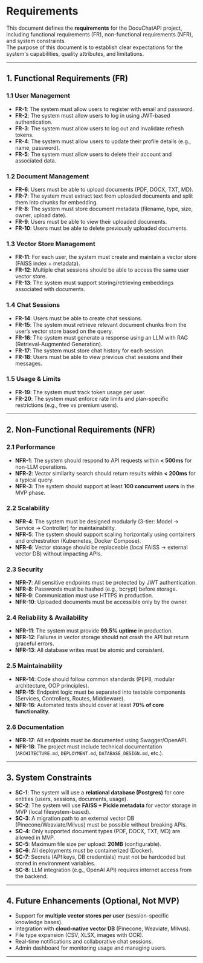 # Requirements

This document defines the **requirements** for the DocuChatAPI project, including functional requirements (FR), non-functional requirements (NFR), and system constraints.  
The purpose of this document is to establish clear expectations for the system's capabilities, quality attributes, and limitations.

---

## 1. Functional Requirements (FR)

### 1.1 User Management
- **FR-1**: The system must allow users to register with email and password.  
- **FR-2**: The system must allow users to log in using JWT-based authentication.  
- **FR-3**: The system must allow users to log out and invalidate refresh tokens.  
- **FR-4**: The system must allow users to update their profile details (e.g., name, password).  
- **FR-5**: The system must allow users to delete their account and associated data.  

### 1.2 Document Management
- **FR-6**: Users must be able to upload documents (PDF, DOCX, TXT, MD).  
- **FR-7**: The system must extract text from uploaded documents and split them into chunks for embedding.  
- **FR-8**: The system must store document metadata (filename, type, size, owner, upload date).  
- **FR-9**: Users must be able to view their uploaded documents.  
- **FR-10**: Users must be able to delete previously uploaded documents.  

### 1.3 Vector Store Management
- **FR-11**: For each user, the system must create and maintain a vector store (FAISS index + metadata).  
- **FR-12**: Multiple chat sessions should be able to access the same user vector store.  
- **FR-13**: The system must support storing/retrieving embeddings associated with documents.  

### 1.4 Chat Sessions
- **FR-14**: Users must be able to create chat sessions.  
- **FR-15**: The system must retrieve relevant document chunks from the user’s vector store based on the query.  
- **FR-16**: The system must generate a response using an LLM with RAG (Retrieval-Augmented Generation).  
- **FR-17**: The system must store chat history for each session.  
- **FR-18**: Users must be able to view previous chat sessions and their messages.  

### 1.5 Usage & Limits
- **FR-19**: The system must track token usage per user.  
- **FR-20**: The system must enforce rate limits and plan-specific restrictions (e.g., free vs premium users).  

---

## 2. Non-Functional Requirements (NFR)

### 2.1 Performance
- **NFR-1**: The system should respond to API requests within **< 500ms** for non-LLM operations.  
- **NFR-2**: Vector similarity search should return results within **< 200ms** for a typical query.  
- **NFR-3**: The system should support at least **100 concurrent users** in the MVP phase.  

### 2.2 Scalability
- **NFR-4**: The system must be designed modularly (3-tier: Model → Service → Controller) for maintainability.  
- **NFR-5**: The system should support scaling horizontally using containers and orchestration (Kubernetes, Docker Compose).  
- **NFR-6**: Vector storage should be replaceable (local FAISS → external vector DB) without impacting APIs.  

### 2.3 Security
- **NFR-7**: All sensitive endpoints must be protected by JWT authentication.  
- **NFR-8**: Passwords must be hashed (e.g., bcrypt) before storage.  
- **NFR-9**: Communication must use HTTPS in production.  
- **NFR-10**: Uploaded documents must be accessible only by the owner.  

### 2.4 Reliability & Availability
- **NFR-11**: The system must provide **99.5% uptime** in production.  
- **NFR-12**: Failures in vector storage should not crash the API but return graceful errors.  
- **NFR-13**: All database writes must be atomic and consistent.  

### 2.5 Maintainability
- **NFR-14**: Code should follow common standards (PEP8, modular architecture, OOP principles).  
- **NFR-15**: Endpoint logic must be separated into testable components (Services, Controllers, Routes, Middleware).  
- **NFR-16**: Automated tests should cover at least **70% of core functionality**.  

### 2.6 Documentation
- **NFR-17**: All endpoints must be documented using Swagger/OpenAPI.  
- **NFR-18**: The project must include technical documentation (`ARCHITECTURE.md`, `DEPLOYMENT.md`, `DATABASE_DESIGN.md`, etc.).  

---

## 3. System Constraints

- **SC-1**: The system will use a **relational database (Postgres)** for core entities (users, sessions, documents, usage).  
- **SC-2**: The system will use **FAISS + Pickle metadata** for vector storage in MVP (local filesystem-based).  
- **SC-3**: A migration path to an external vector DB (Pinecone/Weaviate/Milvus) must be possible without breaking APIs.  
- **SC-4**: Only supported document types (PDF, DOCX, TXT, MD) are allowed in MVP.  
- **SC-5**: Maximum file size per upload: **20MB** (configurable).  
- **SC-6**: All deployments must be containerized (Docker).  
- **SC-7**: Secrets (API keys, DB credentials) must not be hardcoded but stored in environment variables.  
- **SC-8**: LLM integration (e.g., OpenAI API) requires internet access from the backend.  

---

## 4. Future Enhancements (Optional, Not MVP)

- Support for **multiple vector stores per user** (session-specific knowledge bases).  
- Integration with **cloud-native vector DB** (Pinecone, Weaviate, Milvus).  
- File type expansion (CSV, XLSX, images with OCR).  
- Real-time notifications and collaborative chat sessions.  
- Admin dashboard for monitoring usage and managing users.  

---
